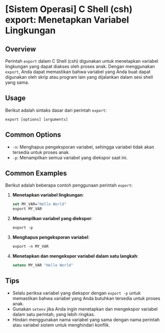 # [Sistem Operasi] C Shell (csh) export: Menetapkan Variabel Lingkungan

## Overview
Perintah `export` dalam C Shell (csh) digunakan untuk menetapkan variabel lingkungan yang dapat diakses oleh proses anak. Dengan menggunakan `export`, Anda dapat memastikan bahwa variabel yang Anda buat dapat digunakan oleh skrip atau program lain yang dijalankan dalam sesi shell yang sama.

## Usage
Berikut adalah sintaks dasar dari perintah `export`:

```
export [options] [arguments]
```

## Common Options
- `-n`: Menghapus pengeksporan variabel, sehingga variabel tidak akan tersedia untuk proses anak.
- `-p`: Menampilkan semua variabel yang diekspor saat ini.

## Common Examples
Berikut adalah beberapa contoh penggunaan perintah `export`:

1. **Menetapkan variabel lingkungan**:
   ```csh
   set MY_VAR="Hello World"
   export MY_VAR
   ```

2. **Menampilkan variabel yang diekspor**:
   ```csh
   export -p
   ```

3. **Menghapus pengeksporan variabel**:
   ```csh
   export -n MY_VAR
   ```

4. **Menetapkan dan mengekspor variabel dalam satu langkah**:
   ```csh
   setenv MY_VAR "Hello World"
   ```

## Tips
- Selalu periksa variabel yang diekspor dengan `export -p` untuk memastikan bahwa variabel yang Anda butuhkan tersedia untuk proses anak.
- Gunakan `setenv` jika Anda ingin menetapkan dan mengekspor variabel dalam satu perintah, yang lebih ringkas.
- Hindari menggunakan nama variabel yang sama dengan nama perintah atau variabel sistem untuk menghindari konflik.